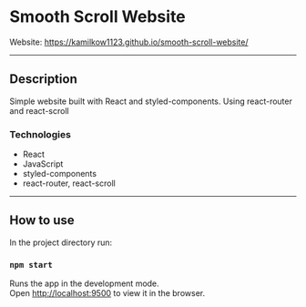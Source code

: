 # Smooth Scroll Website

Website: https://kamilkow1123.github.io/smooth-scroll-website/

---
## Description

Simple website built with React and styled-components. Using react-router and react-scroll

### Technologies
- React
- JavaScript
- styled-components
- react-router, react-scroll

---

## How to use

In the project directory run:
### ``npm start``

Runs the app in the development mode.\
Open [http://localhost:9500](http://localhost:9500) to view it in the browser.
